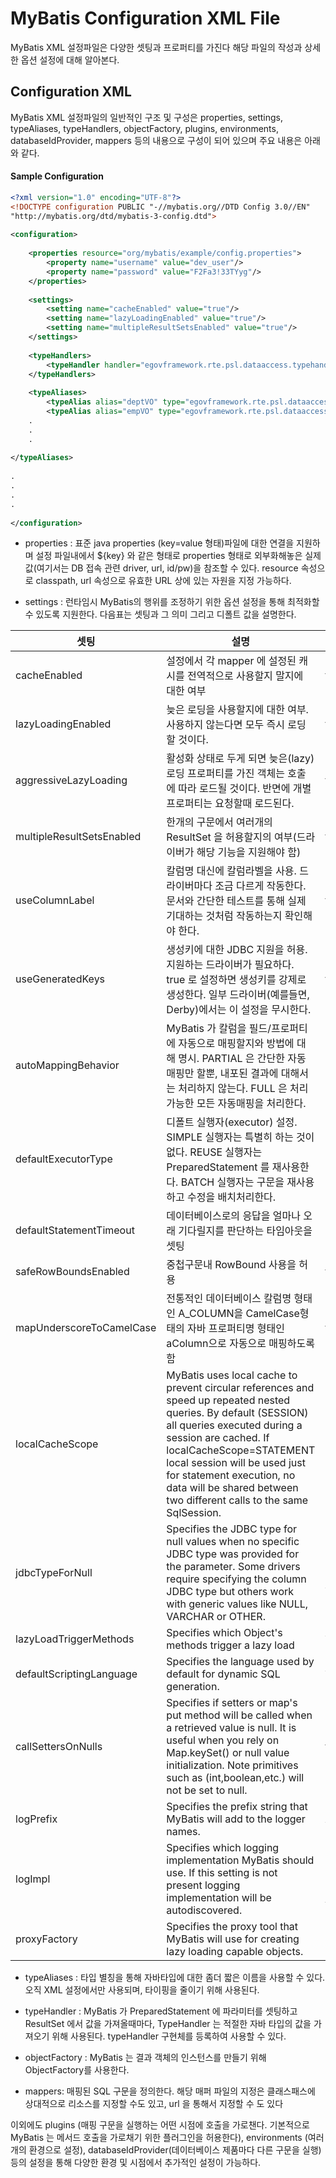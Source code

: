 # MyBatis Configuration XML File

 MyBatis XML 설정파일은 다양한 셋팅과 프로퍼티를 가진다 해당 파일의 작성과 상세한 옵션 설정에 대해 알아본다.

## Configuration XML

 MyBatis XML 설정파일의 일반적인 구조 및 구성은 properties, settings, typeAliases, typeHandlers, objectFactory, plugins, environments, databaseIdProvider, mappers 등의 내용으로 구성이 되어 있으며 주요 내용은 아래와 같다.

#### Sample Configuration

```xml
<?xml version="1.0" encoding="UTF-8"?>
<!DOCTYPE configuration PUBLIC "-//mybatis.org//DTD Config 3.0//EN"
"http://mybatis.org/dtd/mybatis-3-config.dtd">
 
<configuration>
 
	<properties resource="org/mybatis/example/config.properties">
		<property name="username" value="dev_user"/>
		<property name="password" value="F2Fa3!33TYyg"/>
	</properties>
 
	<settings>
		<setting name="cacheEnabled" value="true"/>
		<setting name="lazyLoadingEnabled" value="true"/>
		<setting name="multipleResultSetsEnabled" value="true"/>
	</settings>
 
	<typeHandlers>
		<typeHandler handler="egovframework.rte.psl.dataaccess.typehandler.CalendarMapperTypeHandler" />
	</typeHandlers>
 
	<typeAliases>
		<typeAlias alias="deptVO" type="egovframework.rte.psl.dataaccess.vo.DeptVO" />
		<typeAlias alias="empVO" type="egovframework.rte.psl.dataaccess.vo.EmpVO" />
	.
	.
	. 
 
</typeAliases>
 
.
.
.
.
 
</configuration>
```

- properties : 표준 java properties (key=value 형태)파일에 대한 연결을 지원하며 설정 파일내에서 ${key} 와 같은 형태로 properties 형태로 외부화해놓은 실제 값(여기서는 DB 접속 관련 driver, url, id/pw)을 참조할 수 있다. resource 속성으로 classpath, url 속성으로 유효한 URL 상에 있는 자원을 지정 가능하다.

- settings : 런타임시 MyBatis의 행위를 조정하기 위한 옵션 설정을 통해 최적화할 수 있도록 지원한다. 다음표는 셋팅과 그 의미 그리고 디폴트 값을 설명한다.

| 셋팅 | 설명 | 사용가능한 값들 | 디폴트 |
| --- | --- | --- | --- |
| cacheEnabled | 설정에서 각 mapper 에 설정된 캐시를 전역적으로 사용할지 말지에 대한 여부 | true / false | TRUE |
| lazyLoadingEnabled | 늦은 로딩을 사용할지에 대한 여부. 사용하지 않는다면 모두 즉시 로딩할 것이다. | true / false | TRUE |
| aggressiveLazyLoading | 활성화 상태로 두게 되면 늦은(lazy) 로딩 프로퍼티를 가진 객체는 호출에 따라 로드될 것이다. 반면에 개별 프로퍼티는 요청할때 로드된다. | true / false | TRUE |
| multipleResultSetsEnabled | 한개의 구문에서 여러개의 ResultSet 을 허용할지의 여부(드라이버가 해당 기능을 지원해야 함) | true / false | TRUE |
| useColumnLabel | 칼럼명 대신에 칼럼라벨을 사용. 드라이버마다 조금 다르게 작동한다. 문서와 간단한 테스트를 통해 실제 기대하는 것처럼 작동하는지 확인해야 한다. | true / false | TRUE |
| useGeneratedKeys | 생성키에 대한 JDBC 지원을 허용. 지원하는 드라이버가 필요하다. true 로 설정하면 생성키를 강제로 생성한다. 일부 드라이버(예를들면, Derby)에서는 이 설정을 무시한다. | true / false | FALSE |
| autoMappingBehavior | MyBatis 가 칼럼을 필드/프로퍼티에 자동으로 매핑할지와 방법에 대해 명시. PARTIAL 은 간단한 자동매핑만 할뿐, 내포된 결과에 대해서는 처리하지 않는다. FULL 은 처리가능한 모든 자동매핑을 처리한다. | NONE, PARTIAL, FULL | PARTIAL |
| defaultExecutorType | 디폴트 실행자(executor) 설정. SIMPLE 실행자는 특별히 하는 것이 없다. REUSE 실행자는 PreparedStatement 를 재사용한다. BATCH 실행자는 구문을 재사용하고 수정을 배치처리한다. | SIMPLE REUSE BATCH | SIMPLE |
| defaultStatementTimeout | 데이터베이스로의 응답을 얼마나 오래 기다릴지를 판단하는 타임아웃을 셋팅 | 양수 | 셋팅되지 않음(null) |
| safeRowBoundsEnabled | 중첩구문내 RowBound 사용을 허용 | true / false | FALSE |
| mapUnderscoreToCamelCase | 전통적인 데이터베이스 칼럼명 형태인 A\_COLUMN을 CamelCase형태의 자바 프로퍼티명 형태인 aColumn으로 자동으로 매핑하도록 함 | true / false | FALSE |
| localCacheScope | MyBatis uses local cache to prevent circular references and speed up repeated nested queries. By default (SESSION) all queries executed during a session are cached. If localCacheScope=STATEMENT local session will be used just for statement execution, no data will be shared between two different calls to the same SqlSession. | SESSION / STATEMENT | SESSION |
| jdbcTypeForNull | Specifies the JDBC type for null values when no specific JDBC type was provided for the parameter. Some drivers require specifying the column JDBC type but others work with generic values like NULL, VARCHAR or OTHER. | JdbcType enumeration. Most common are: NULL, VARCHAR and OTHER | OTHER |
| lazyLoadTriggerMethods | Specifies which Object's methods trigger a lazy load | A method name list separated by commas | equals,clone,hashCode,toString |
| defaultScriptingLanguage | Specifies the language used by default for dynamic SQL generation. | A type alias or fully qualified class name. | org.apache.ibatis.scripting.xmltags.XMLDynamicLanguageDriver |
| callSettersOnNulls | Specifies if setters or map's put method will be called when a retrieved value is null. It is useful when you rely on Map.keySet() or null value initialization. Note primitives such as (int,boolean,etc.) will not be set to null. | true / false | FALSE |
| logPrefix | Specifies the prefix string that MyBatis will add to the logger names. | Any String | Not set |
| logImpl | Specifies which logging implementation MyBatis should use. If this setting is not present logging implementation will be autodiscovered. | SLF4J / LOG4J / LOG4J2 / JDK\_LOGGING / COMMONS\_LOGGING / STDOUT\_LOGGING / NO\_LOGGING | Not set |
| proxyFactory | Specifies the proxy tool that MyBatis will use for creating lazy loading capable objects. | CGLIB / JAVASSIST | CGLIB |

- typeAliases : 타입 별칭을 통해 자바타입에 대한 좀더 짧은 이름을 사용할 수 있다. 오직 XML 설정에서만 사용되며, 타이핑을 줄이기 위해 사용된다.

- typeHandler : MyBatis 가 PreparedStatement 에 파라미터를 셋팅하고 ResultSet 에서 값을 가져올때마다, TypeHandler 는 적절한 자바 타입의 값을 가져오기 위해 사용된다. typeHandler 구현체를 등록하여 사용할 수 있다.

- objectFactory : MyBatis 는 결과 객체의 인스턴스를 만들기 위해 ObjectFactory를 사용한다.

- mappers: 매핑된 SQL 구문을 정의한다. 해당 매퍼 파일의 지정은 클래스패스에 상대적으로 리소스를 지정할 수도 있고, url 을 통해서 지정할 수 도 있다

 이외에도 plugins (매핑 구문을 실행하는 어떤 시점에 호출을 가로챈다. 기본적으로 MyBatis 는 메서드 호출을 가로채기 위한 플러그인을 허용한다), environments (여러개의 환경으로 설정), databaseIdProvider(데이터베이스 제품마다 다른 구문을 실행) 등의 설정을 통해 다양한 환경 및 시점에서 추가적인 설정이 가능하다.